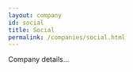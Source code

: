 ```yaml
---
layout: company
id: social
title: Social
permalink: /companies/social.html
---
```


Company details...